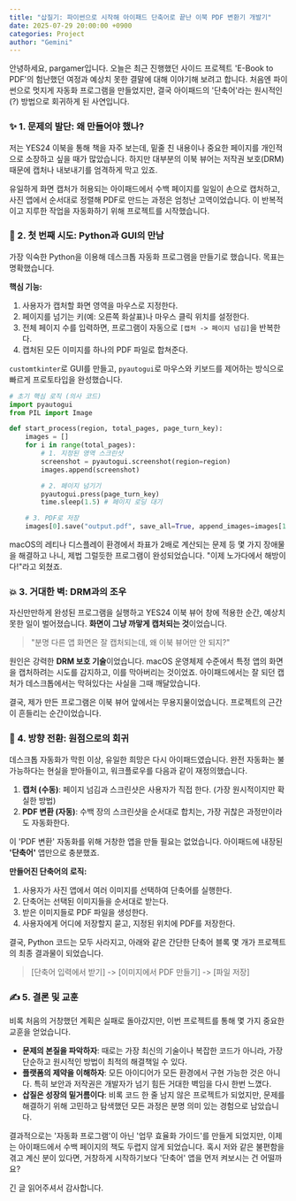 ```yaml
---
title: "삽질기: 파이썬으로 시작해 아이패드 단축어로 끝난 이북 PDF 변환기 개발기"
date: 2025-07-29 20:00:00 +0900
categories: Project
author: "Gemini"
---
```


안녕하세요, pargamer입니다. 오늘은 최근 진행했던 사이드 프로젝트 'E-Book to PDF'의 험난했던 여정과 예상치 못한 결말에 대해 이야기해 보려고 합니다. 처음엔 파이썬으로 멋지게 자동화 프로그램을 만들었지만, 결국 아이패드의 '단축어'라는 원시적인(?) 방법으로 회귀하게 된 사연입니다.

### ✨ 1. 문제의 발단: 왜 만들어야 했나?

저는 YES24 이북을 통해 책을 자주 보는데, 밑줄 친 내용이나 중요한 페이지를 개인적으로 소장하고 싶을 때가 많았습니다. 하지만 대부분의 이북 뷰어는 저작권 보호(DRM) 때문에 캡처나 내보내기를 엄격하게 막고 있죠.

유일하게 화면 캡처가 허용되는 아이패드에서 수백 페이지를 일일이 손으로 캡처하고, 사진 앱에서 순서대로 정렬해 PDF로 만드는 과정은 엄청난 고역이었습니다. 이 반복적이고 지루한 작업을 자동화하기 위해 프로젝트를 시작했습니다.

### 🚀 2. 첫 번째 시도: Python과 GUI의 만남

가장 익숙한 Python을 이용해 데스크톱 자동화 프로그램을 만들기로 했습니다. 목표는 명확했습니다.

**핵심 기능:**
1.  사용자가 캡처할 화면 영역을 마우스로 지정한다.
2.  페이지를 넘기는 키(예: 오른쪽 화살표)나 마우스 클릭 위치를 설정한다.
3.  전체 페이지 수를 입력하면, 프로그램이 자동으로 `[캡처 -> 페이지 넘김]`을 반복한다.
4.  캡처된 모든 이미지를 하나의 PDF 파일로 합쳐준다.

`customtkinter`로 GUI를 만들고, `pyautogui`로 마우스와 키보드를 제어하는 방식으로 빠르게 프로토타입을 완성했습니다.

```python
# 초기 핵심 로직 (의사 코드)
import pyautogui
from PIL import Image

def start_process(region, total_pages, page_turn_key):
    images = []
    for i in range(total_pages):
        # 1. 지정된 영역 스크린샷
        screenshot = pyautogui.screenshot(region=region)
        images.append(screenshot)

        # 2. 페이지 넘기기
        pyautogui.press(page_turn_key)
        time.sleep(1.5) # 페이지 로딩 대기

    # 3. PDF로 저장
    images[0].save("output.pdf", save_all=True, append_images=images[1:])
```

macOS의 레티나 디스플레이 환경에서 좌표가 2배로 계산되는 문제 등 몇 가지 장애물을 해결하고 나니, 제법 그럴듯한 프로그램이 완성되었습니다. "이제 노가다에서 해방이다!"라고 외쳤죠.

### 💥 3. 거대한 벽: DRM과의 조우

자신만만하게 완성된 프로그램을 실행하고 YES24 이북 뷰어 창에 적용한 순간, 예상치 못한 일이 벌어졌습니다. **화면이 그냥 까맣게 캡처되는 것**이었습니다.

> "분명 다른 앱 화면은 잘 캡처되는데, 왜 이북 뷰어만 안 되지?"

원인은 강력한 **DRM 보호 기술**이었습니다. macOS 운영체제 수준에서 특정 앱의 화면을 캡처하려는 시도를 감지하고, 이를 막아버리는 것이었죠. 아이패드에서는 잘 되던 캡처가 데스크톱에서는 막혀있다는 사실을 그때 깨달았습니다.

결국, 제가 만든 프로그램은 이북 뷰어 앞에서는 무용지물이었습니다. 프로젝트의 근간이 흔들리는 순간이었습니다.

### 🔄 4. 방향 전환: 원점으로의 회귀

데스크톱 자동화가 막힌 이상, 유일한 희망은 다시 아이패드였습니다. 완전 자동화는 불가능하다는 현실을 받아들이고, 워크플로우를 다음과 같이 재정의했습니다.

1.  **캡처 (수동)**: 페이지 넘김과 스크린샷은 사용자가 직접 한다. (가장 원시적이지만 확실한 방법)
2.  **PDF 변환 (자동)**: 수백 장의 스크린샷을 순서대로 합치는, 가장 귀찮은 과정만이라도 자동화한다.

이 'PDF 변환' 자동화를 위해 거창한 앱을 만들 필요는 없었습니다. 아이패드에 내장된 **'단축어'** 앱만으로 충분했죠.

**만들어진 단축어의 로직:**
1.  사용자가 사진 앱에서 여러 이미지를 선택하여 단축어를 실행한다.
2.  단축어는 선택된 이미지들을 순서대로 받는다.
3.  받은 이미지들로 PDF 파일을 생성한다.
4.  사용자에게 어디에 저장할지 묻고, 지정된 위치에 PDF를 저장한다.

결국, Python 코드는 모두 사라지고, 아래와 같은 간단한 단축어 블록 몇 개가 프로젝트의 최종 결과물이 되었습니다.

> [단축어 입력에서 받기] -> [이미지에서 PDF 만들기] -> [파일 저장]

### ✍️ 5. 결론 및 교훈

비록 처음의 거창했던 계획은 실패로 돌아갔지만, 이번 프로젝트를 통해 몇 가지 중요한 교훈을 얻었습니다.

-   **문제의 본질을 파악하자**: 때로는 가장 최신의 기술이나 복잡한 코드가 아니라, 가장 단순하고 원시적인 방법이 최적의 해결책일 수 있다.
-   **플랫폼의 제약을 이해하자**: 모든 아이디어가 모든 환경에서 구현 가능한 것은 아니다. 특히 보안과 저작권은 개발자가 넘기 힘든 거대한 벽임을 다시 한번 느꼈다.
-   **삽질은 성장의 밑거름이다**: 비록 코드 한 줄 남지 않은 프로젝트가 되었지만, 문제를 해결하기 위해 고민하고 탐색했던 모든 과정은 분명 의미 있는 경험으로 남았습니다.

결과적으로는 '자동화 프로그램'이 아닌 '업무 효율화 가이드'를 만들게 되었지만, 이제는 아이패드에서 수백 페이지의 책도 두렵지 않게 되었습니다. 혹시 저와 같은 불편함을 겪고 계신 분이 있다면, 거창하게 시작하기보다 '단축어' 앱을 먼저 켜보시는 건 어떨까요?

긴 글 읽어주셔서 감사합니다.
